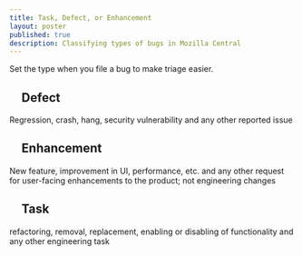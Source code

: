 ```yaml
---
title: Task, Defect, or Enhancement
layout: poster
published: true
description: Classifying types of bugs in Mozilla Central
---
```


Set the type when you file a bug to make triage easier. 

## <span style="font-family: 'Material Icons'; color: rgb(234, 60, 61);">&#xE3AC;</span> Defect
Regression, crash, hang, security vulnerability and any other reported issue
## <span style="font-family: 'Material Icons'; color: rgb(42, 186, 39);">&#xE146;</span> Enhancement
New feature, improvement in UI, performance, etc. and any other request for user-facing enhancements to the product; not engineering changes
## <span style="font-family: 'Material Icons'; color: rgb(40, 134, 201);">&#xE85D;</span> Task
refactoring, removal, replacement, enabling or disabling of functionality and any other engineering task
